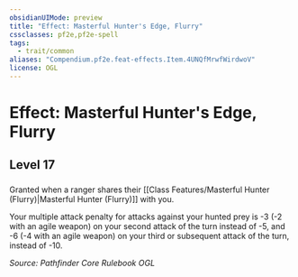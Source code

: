 ```yaml
---
obsidianUIMode: preview
title: "Effect: Masterful Hunter's Edge, Flurry"
cssclasses: pf2e,pf2e-spell
tags:
  - trait/common
aliases: "Compendium.pf2e.feat-effects.Item.4UNQfMrwfWirdwoV"
license: OGL
---
```

# Effect: Masterful Hunter's Edge, Flurry
## Level 17
### 






Granted when a ranger shares their [[Class Features/Masterful Hunter (Flurry)|Masterful Hunter (Flurry)]] with you.

Your multiple attack penalty for attacks against your hunted prey is -3 (-2 with an agile weapon) on your second attack of the turn instead of -5, and -6 (-4 with an agile weapon) on your third or subsequent attack of the turn, instead of -10.

*Source: Pathfinder Core Rulebook*
*OGL*